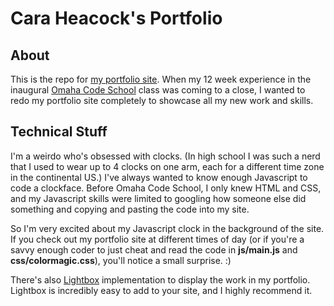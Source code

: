# Cara Heacock's Portfolio

## About

This is the repo for [my portfolio site](http://caraheacock.github.io/). When my 12 week experience in the inaugural [Omaha Code School](http://omahacodeschool.com/) class was coming to a close, I wanted to redo my portfolio site completely to showcase all my new work and skills.

## Technical Stuff

I'm a weirdo who's obsessed with clocks. (In high school I was such a nerd that I used to wear up to 4 clocks on one arm, each for a different time zone in the continental US.) I've always wanted to know enough Javascript to code a clockface. Before Omaha Code School, I only knew HTML and CSS, and my Javascript skills were limited to googling how someone else did something and copying and pasting the code into my site.

So I'm very excited about my Javascript clock in the background of the site. If you check out my portfolio site at different times of day (or if you're a savvy enough coder to just cheat and read the code in **js/main.js** and **css/colormagic.css**), you'll notice a small surprise. :)

There's also [Lightbox](http://lokeshdhakar.com/projects/lightbox2/) implementation to display the work in my portfolio. Lightbox is incredibly easy to add to your site, and I highly recommend it.
